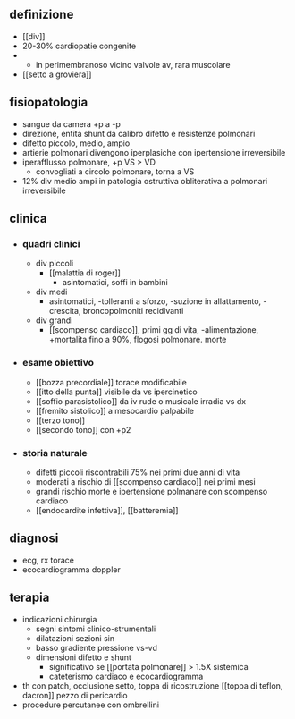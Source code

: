 ## definizione
- [[div]]
- 20-30% cardiopatie congenite
- + in perimembranoso vicino valvole av, rara muscolare
- [[setto a groviera]]

## fisiopatologia
- sangue da camera +p a -p
- direzione, entita shunt da calibro difetto e resistenze polmonari
- difetto piccolo, medio, ampio
- artierie polmonari divengono iperplasiche con ipertensione irreversibile
- iperafflusso polmonare, +p VS > VD
	- convogliati a circolo polmonare, torna a VS
- 12% div medio ampi in patologia ostruttiva obliterativa a polmonari irreversibile

## clinica
- ### quadri clinici
	- div piccoli
		- [[malattia di roger]]
			- asintomatici, soffi in bambini
	- div medi
		- asintomatici, -tolleranti a sforzo, -suzione in allattamento, -crescita, broncopolmoniti recidivanti
	- div grandi
		- [[scompenso cardiaco]], primi gg di vita, -alimentazione, +mortalita fino a 90%, flogosi polmonare. morte
- ### esame obiettivo
	- [[bozza precordiale]] torace modificabile
	- [[itto della punta]] visibile da vs ipercinetico
	- [[soffio parasistolico]] da iv rude o musicale irradia vs dx
	- [[fremito sistolico]] a mesocardio palpabile
	- [[terzo tono]]
	- [[secondo tono]] con +p2
- ### storia naturale
	- difetti piccoli riscontrabili 75% nei primi due anni di vita
	- moderati a rischio di [[scompenso cardiaco]] nei primi mesi
	- grandi rischio morte e ipertensione polmanare con scompenso cardiaco
	- [[endocardite infettiva]], [[batteremia]]

## diagnosi
- ecg, rx torace
- ecocardiogramma doppler

## terapia
- indicazioni chirurgia
	- segni sintomi clinico-strumentali
	- dilatazioni sezioni sin
	- basso gradiente pressione vs-vd
	- dimensioni difetto e shunt
		- significativo se [[portata polmonare]] > 1.5X sistemica
		- cateterismo cardiaco e ecocardiogramma
- th con patch, occlusione setto, toppa di ricostruzione [[toppa di teflon, dacron]] pezzo di pericardio
- procedure percutanee con ombrellini